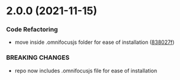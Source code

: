 # 2.0.0 (2021-11-15)


### Code Refactoring

* move inside .omnifocusjs folder for ease of installation ([838027f](https://github.com/ksalzke/delegation-omnifocus-plugin/commit/838027fd335739e100f4753982bb2f4739aab5de))


### BREAKING CHANGES

* repo now includes .omnifocusjs file for ease of installation



